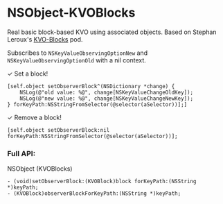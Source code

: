 NSObject-KVOBlocks
==================

Real basic block-based KVO using associated objects. Based on Stephan Leroux's [KVO-Blocks](https://github.com/sleroux/KVO-Blocks) pod.

Subscribes to `NSKeyValueObservingOptionNew` and `NSKeyValueObservingOptionOld` with a nil context.

✓ Set a block!

    [self.object setObserverBlock^(NSDictionary *change) {
        NSLog(@"old value: %@", change[NSKeyValueChangeOldKey]);
        NSLog(@"new value: %@", change[NSKeyValueChangeNewKey]);
    } forKeyPath:NSStringFromSelector(@selector(aSelector))];]

✓ Remove a block!

    [self.object setObserverBlock:nil forKeyPath:NSStringFromSelector(@selector(aSelector))];

### Full API:

NSObject (KVOBlocks)

    - (void)setObserverBlock:(KVOBlock)block forKeyPath:(NSString *)keyPath;
    - (KVOBlock)observerBlockForKeyPath:(NSString *)keyPath;
